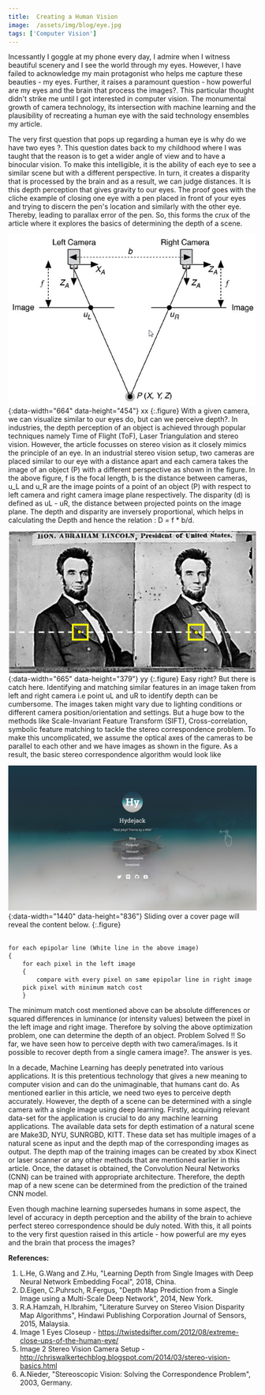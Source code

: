 ```yaml
---
title:  Creating a Human Vision
image:  /assets/img/blog/eye.jpg
tags: ['Computer Vision']
---
```

Incessantly I goggle at my phone every day, I admire when I witness beautiful scenery and I see the world through my eyes. However, I have failed to acknowledge my main protagonist who helps me capture these beauties - my eyes. Further, it raises a paramount question - how powerful are my eyes and the brain that process the images?. This particular thought didn't strike me until I got interested in computer vision. The monumental growth of camera technology, its intersection with machine learning and the plausibility of recreating a human eye with the said technology ensembles my article.

The very first question that pops up regarding a human eye is why do we have two eyes ?. This question dates back to my childhood where I was taught that the reason is to get a wider angle of view and to have a binocular vision. To make this intelligible, it is the ability of each eye to see a similar scene but with a different perspective. In turn, it creates a disparity that is processed by the brain and as a result, we can judge distances. It is this depth perception that gives gravity to our eyes. The proof goes with the cliche example of closing one eye with a pen placed in front of your eyes and trying to discern the pen's location and similarly with the other eye. Thereby, leading to parallax error of the pen. So, this forms the crux of the article where it explores the basics of determining the depth of a scene.

![two camera1](/assets/img/blog/st1.png){:data-width="664" data-height="454"}
xx
{:.figure}
With a given camera, we can visualize similar to our eyes do, but can we perceive depth?. In industries, the depth perception of an object is achieved through popular techniques namely Time of Flight (ToF), Laser Triangulation and stereo vision. However, the article focusses on stereo vision as it closely mimics the principle of an eye. In an industrial stereo vision setup, two cameras are placed similar to our eye with a distance apart and each camera takes the image of an object (P) with a different perspective as shown in the figure. In the above figure, f is the focal length, b is the distance between cameras, u_L and u_R are the image points of a point of an object (P) with respect to left camera and right camera image plane respectively. The disparity (d) is defined as uL - uR, the distance between projected points on the image plane. The depth and disparity are inversely proportional, which helps in calculating the Depth and hence the relation : D = f * b/d.

![two camera](/assets/img/blog/st2.png){:data-width="665" data-height="379"}
yy
{:.figure}
Easy right? But there is catch here. Identifying and matching similar features in an image taken from left and right camera i.e point uL and uR to identify depth can be cumbersome. The images taken might vary due to lighting conditions or different camera position/orientation and settings. But a huge bow to the methods like Scale-Invariant Feature Transform (SIFT), Cross-correlation, symbolic feature matching to tackle the stereo correspondence problem. To make this uncomplicated, we assume the optical axes of the cameras to be parallel to each other and we have images as shown in the figure. As a result, the basic stereo correspondence algorithm would look like

![Cover page slide animation](/assets/img/blog/cover-page.jpg){:data-width="1440" data-height="836"}
Sliding over a cover page will reveal the content below.
{:.figure}
<pre>
<code><p1>
for each epipolar line (White line in the above image)
{
    for each pixel in the left image </p1>	
    {
        compare with every pixel on same epipolar line in right image
	pick pixel with minimum match cost
    }</code></pre>

The minimum match cost mentioned above can be absolute differences or squared differences in luminance (or intensity values) between the pixel in the left image and right image. Therefore by solving the above optimization problem, one can determine the depth of an object. Problem Solved !! So far, we have seen how to perceive depth with two camera/images. Is it possible to recover depth from a single camera image?. The answer is yes.

In a decade, Machine Learning has deeply penetrated into various applications. It is this pretentious technology that gives a new meaning to computer vision and can do the unimaginable, that humans cant do. As mentioned earlier in this article, we need two eyes to perceive depth accurately. However, the depth of a scene can be determined with a single camera with a single image using deep learning. Firstly, acquiring relevant data-set for the application is crucial to do any machine learning applications. The available data sets for depth estimation of a natural scene are Make3D, NYU, SUNRGBD, KITT. These data set has multiple images of a natural scene as input and the depth map of the corresponding images as output. The depth map of the training images can be created by xbox Kinect or laser scanner or any other methods that are mentioned earlier in this article. Once, the dataset is obtained, the Convolution Neural Networks (CNN) can be trained with appropriate architecture. Therefore, the depth map of a new scene can be determined from the prediction of the trained CNN model.

Even though machine learning supersedes humans in some aspect, the level of accuracy in depth perception and the ability of the brain to achieve perfect stereo correspondence should be duly noted. With this, it all points to the very first question raised in this article - how powerful are my eyes and the brain that process the images?

**References:**

1. L.He, G.Wang and Z.Hu, "Learning Depth from Single Images with Deep Neural Network Embedding Focal", 2018, China.
2. D.Eigen, C.Puhrsch, R.Fergus, "Depth Map Prediction from a Single Image using a Multi-Scale Deep Network", 2014, New York.
3. R.A.Hamzah, H.Ibrahim, "Literature Survey on Stereo Vision Disparity Map Algorithms", Hindawi Publishing Corporation Journal of Sensors, 2015, Malaysia.
4. Image 1 Eyes Closeup - https://twistedsifter.com/2012/08/extreme-close-ups-of-the-human-eye/
5. Image 2 Stereo Vision Camera Setup - http://chriswalkertechblog.blogspot.com/2014/03/stereo-vision-basics.html
6. A.Nieder, "Stereoscopic Vision: Solving the Correspondence Problem", 2003, Germany.